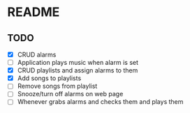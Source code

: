 # README


## TODO

- [x] CRUD alarms
- [ ] Application plays music when alarm is set
- [x] CRUD playlists and assign alarms to them
- [x] Add songs to playlists
- [ ] Remove songs from playlist
- [ ] Snooze/turn off alarms on web page
- [ ] Whenever grabs alarms and checks them and plays them
